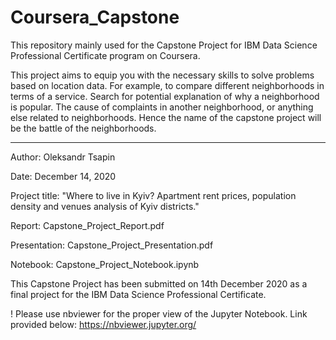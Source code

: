 # Coursera_Capstone

This repository mainly used for the Capstone Project for IBM Data Science Professional Certificate program on Coursera.

This project aims to equip you with the necessary skills to solve problems based on location data. For example, to compare different neighborhoods in terms of a service. Search for potential explanation of why a neighborhood is popular. The cause of complaints in another neighborhood, or anything else related to neighborhoods. Hence the name of the capstone project will be the battle of the neighborhoods.

***
Author: Oleksandr Tsapin

Date: December 14, 2020

Project title: "Where to live in Kyiv? Apartment rent prices, population density and venues analysis of Kyiv districts."

Report: Capstone_Project_Report.pdf

Presentation: Capstone_Project_Presentation.pdf

Notebook: Capstone_Project_Notebook.ipynb

This Capstone Project has been submitted on 14th December 2020 as a final project for the IBM Data Science Professional Certificate.

! Please use nbviewer for the proper view of the Jupyter Notebook. Link provided below: https://nbviewer.jupyter.org/
